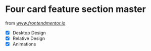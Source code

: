 # Four card feature section master

from *www.frontendmentor.io*

- [x] Desktop Design
- [x] Relative Design
- [x] Animations
